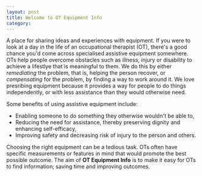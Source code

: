 ```yaml
---
layout: post
title: Welcome to OT Equipment Info
category: 
---
```


A place for sharing ideas and experiences with equipment. If you were to look
at a day in the life of an occupational therapist (OT), there's a good chance
you'd come across specialised assistive equipment somewhere. OTs help people
overcome obstacles such as illness, injury or disability to achieve a lifestlye
that is meaningful to them. We do this by either *remediating* the problem, that
is, helping the person recover, or *compensating* for the problem, by finding a
way to work around it. We love presribing equipment because it provides a way
for people to do things independently, or with less assistance than they would 
otherwise need. 

Some benefits of using assistive equipment include:

* Enabling someone to do something they otherwise wouldn't be able to,
* Reducing the need for assistance, thereby preserving dignity and enhancing
self-efficacy,
* Improving safety and decreasing risk of injury to the person and others.

Choosing the right equipment can be a tedious task. OTs often have specific
measurements or features in mind that would promote the best possible outcome. 
The aim of **OT Equipment Info** is to make it easy for OTs to find information;
saving time and improving outcomes.


